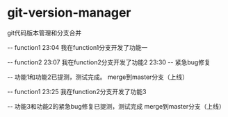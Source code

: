 # git-version-manager
git代码版本管理和分支合并

-- function1
23:04 我在function1分支开发了功能一

-- function2
23:07 我在function2分支开发了功能2
23:30 -- 紧急bug修复

-- 功能1和功能2已提测，测试完成。
merge到master分支（上线）

-- function1
23:25 我在function2分支开发了功能3

-- 功能3和功能2的紧急bug修复已提测，测试完成
merge到master分支（上线）